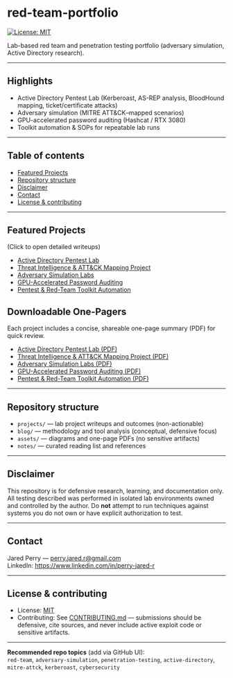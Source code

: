 # red-team-portfolio

[![License: MIT](https://img.shields.io/badge/license-MIT-blue.svg)](./LICENSE)

Lab-based red team and penetration testing portfolio (adversary simulation, Active Directory research).

---

## Highlights
- Active Directory Pentest Lab (Kerberoast, AS-REP analysis, BloodHound mapping, ticket/certificate attacks)  
- Adversary simulation (MITRE ATT&CK–mapped scenarios)  
- GPU-accelerated password auditing (Hashcat / RTX 3080)  
- Toolkit automation & SOPs for repeatable lab runs

---

## Table of contents
- [Featured Projects](#featured-projects)  
- [Repository structure](#repository-structure)  
- [Disclaimer](#disclaimer)  
- [Contact](#contact)  
- [License & contributing](#license--contributing)

---

## Featured Projects
(Click to open detailed writeups)

- [Active Directory Pentest Lab](projects/active-directory-lab.md)  
- [Threat Intelligence & ATT&CK Mapping Project](projects/threat-intel-attck-mapping.md)  
- [Adversary Simulation Labs](projects/adversary-simulation-labs.md)  
- [GPU-Accelerated Password Auditing](projects/gpu-password-auditing.md)  
- [Pentest & Red-Team Toolkit Automation](projects/pentest-redteam-toolkit.md)

## Downloadable One-Pagers

Each project includes a concise, shareable one-page summary (PDF) for quick review.

- [Active Directory Pentest Lab (PDF)](assets/Active-Directory-Pentest-Lab.pdf)
- [Threat Intelligence & ATT&CK Mapping Project (PDF)](assets/Threat-Intelligence-&-ATT&CK-Mapping-Project.pdf)
- [Adversary Simulation Labs (PDF)](assets/Adversary-Simulation-Labs.pdf)
- [GPU-Accelerated Password Auditing (PDF)](assets/GPU-Accelerated-Password-Auditing.pdf)
- [Pentest & Red-Team Toolkit Automation (PDF)](assets/Pentest-&-Red-Team-Toolkit-Automation.pdf)


---

## Repository structure
- `projects/` — lab project writeups and outcomes (non-actionable)  
- `blog/` — methodology and tool analysis (conceptual, defensive focus)  
- `assets/` — diagrams and one-page PDFs (no sensitive artifacts)  
- `notes/` — curated reading list and references

---

## Disclaimer
This repository is for defensive research, learning, and documentation only. All testing described was performed in isolated lab environments owned and controlled by the author. Do **not** attempt to run techniques against systems you do not own or have explicit authorization to test.

---

## Contact
Jared Perry — [perry.jared.r@gmail.com](mailto:perry.jared.r@gmail.com)  
LinkedIn: https://www.linkedin.com/in/perry-jared-r

---

## License & contributing
- License: [MIT](./LICENSE)  
- Contributing: See [CONTRIBUTING.md](./CONTRIBUTING.md) — submissions should be defensive, cite sources, and never include active exploit code or sensitive artifacts.

---

**Recommended repo topics** (add via GitHub UI):  
`red-team`, `adversary-simulation`, `penetration-testing`, `active-directory`, `mitre-attck`, `kerberoast`, `cybersecurity`
